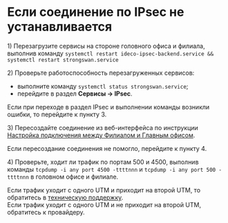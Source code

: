# Если соединение по IPsec не устанавливается

1\) Перезагрузите сервисы на стороне головного офиса и филиала, выполнив команду `systemctl restart ideco-ipsec-backend.service && systemctl restart strongswan.service `

2\) Проверьте работоспособность перезагруженных сервисов:

* выполните команду `systemctl status strongswan.service`; 
* перейдите в раздел **Сервисы -> IPsec**. 
  
Если при переходе в раздел IPsec и выполнении команды возникли ошибки, то перейдите к пункту 3.

3\) Пересоздайте соединение из веб-интерфейса по инструкции [Настройка подключения между Филиалом и Главным офисом](../../settings/services/ipsec/branch-office-and-main-office.md#nastroika-podklyucheniya-mezhdu-filialom-i-glavnym-ofisom).  

Если пересоздание соединения не помогло, перейдите к пункту 4.

4\) Проверьте, ходит ли трафик по портам 500 и 4500, выполнив команды `tcpdump -i any port 4500 -ttttnnn` и `tcpdump -i any port 500 -ttttnnn` в головном офисе и филиале.

Если трафик уходит с одного UTM и приходит на второй UTM, то обратитесь в [техническую поддержку](../../general/technical-support.md). \
Если трафик уходит с одного UTM и не приходит на второй UTM, обратитесь к провайдеру.

